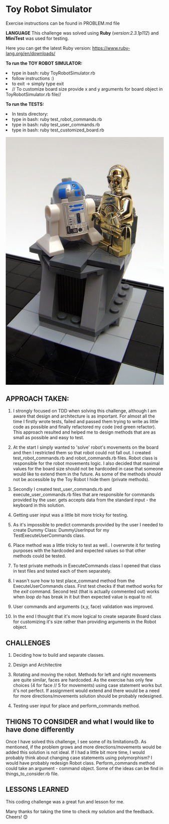 # Toy Robot Simulator

Exercise instructions can be found in PROBLEM.md file


**LANGUAGE**
This challenge was solved using **Ruby** (_version:2.3.1p112_) and **MiniTest** was used for testing.

Here you can get the latest Ruby version:  https://www.ruby-lang.org/en/downloads/


**To run the TOY ROBOT SIMULATOR:**
<li>type in bash:  ruby ToyRobotSimulator.rb</li>
<li>follow instructions :) </li>
<li>to exit -> simply type exit</li>
<li> // To customize board size provide x and y arguments for board object in ToyRobotSimulator.rb file//</li>



**To run the TESTS:**
<li>In tests directory:</li>
<li>type in bash:  ruby test_robot_commands.rb</li>
<li>type in bash:  ruby test_user_commands.rb</li>
<li>type in bash:  ruby test_customized_board.rb</li>


![Image of Toy Robots](ToyRobot.jpg)


## APPROACH TAKEN:
  1. I strongly focused on TDD when solving this challenge, although I am aware that design and architecture is as important.
     For almost all the time I firstly wrote tests, failed and passed them trying to write as little code as possible 
     and finally refactored my code (red green refactor).
     This approach resulted and helped me to design methods that are as small as possible and easy to test.
  2. At the start I simply wanted to 'solve' robot's movements on the board and then I restricted them so that robot 
     could not fall out.
     I created test_robot_commands.rb and robot_commands.rb files. Robot class is responsible for the robot movements logic.
     I also decided that maximal values for the board size should not be hardcoded in case that someone would like to 
     extend them in the future. 
     As some of the methods should not be accessible by the Toy Robot I hide them (private methods). 

  3. Secondly I created test_user_commands.rb and execute_user_commands.rb files that are responsible for commands 
     provided by the user. gets accepts data from the standard input - the keyboard in this solution.
  4. Getting user input was a little bit more tricky for testing.
  5. As it's impossible to predict commands provided by the user I needed to create Dummy Class: DummyUserInput for my 
     TestExecuteUserCommands class.

  6. Place method was a little tricky to test as well.. I overwrote it for testing purposes with the hardcoded 
     and expected values so that other methods could be tested.
  7. To test private methods in ExecuteCommands class I opened that class in test files and tested each of them separately.
  8. I wasn't sure how to test place_command method from the ExecuteUserCommands class. 
     First test checks if that method works for the _exit_ command.
     Second test (that is actually commented out) works when _loop do_ has break in it but then expected value is equal to _nil_.
  9. User commands and arguments (x,y, face) validation was improved.
  10. In the end I thought that it's more logical to create separate Board class for customizing it's size rather than 
      providing arguments in the Robot object.
  

   
## CHALLENGES
1. Deciding how to build and separate classes.
2. Design and Architectire
3. Rotating and moving the robot.
   Methods for left and right movements are quite similar, faces are hardcoded.
   As the exercise has only few choices (4 for face // 5 for movements) using case statement works but it's not perfect.
   If assignment would extend and there would be a need for more directions/movements solution should be probably redesigned.

4. Testing user input for place and perform_commands method.



## THIGNS TO CONSIDER and what I would like to have done differently
Once I have solved this challenge, I see some of its limitations😓. 
As mentioned, if the problem grows and more directions/movements would be added this solution is not ideal.
If I had a little bit more time, I would probably think about changing case statements using polymorphism?
I would have probably redesign Robot class. Perform_commands method could take an argument - command object.
Some of the ideas can be find in things_to_consider.rb file.



## LESSONS LEARNED
This coding challenge was a great fun and lesson for me. 




Many thanks for taking the time to check my solution and the feedback.  
Cheers! 😊

